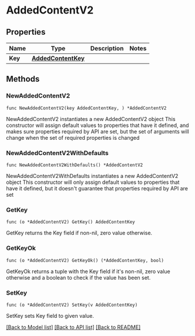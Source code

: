 # AddedContentV2

## Properties

Name | Type | Description | Notes
------------ | ------------- | ------------- | -------------
**Key** | [**AddedContentKey**](AddedContentKey.md) |  | 

## Methods

### NewAddedContentV2

`func NewAddedContentV2(key AddedContentKey, ) *AddedContentV2`

NewAddedContentV2 instantiates a new AddedContentV2 object
This constructor will assign default values to properties that have it defined,
and makes sure properties required by API are set, but the set of arguments
will change when the set of required properties is changed

### NewAddedContentV2WithDefaults

`func NewAddedContentV2WithDefaults() *AddedContentV2`

NewAddedContentV2WithDefaults instantiates a new AddedContentV2 object
This constructor will only assign default values to properties that have it defined,
but it doesn't guarantee that properties required by API are set

### GetKey

`func (o *AddedContentV2) GetKey() AddedContentKey`

GetKey returns the Key field if non-nil, zero value otherwise.

### GetKeyOk

`func (o *AddedContentV2) GetKeyOk() (*AddedContentKey, bool)`

GetKeyOk returns a tuple with the Key field if it's non-nil, zero value otherwise
and a boolean to check if the value has been set.

### SetKey

`func (o *AddedContentV2) SetKey(v AddedContentKey)`

SetKey sets Key field to given value.



[[Back to Model list]](../README.md#documentation-for-models) [[Back to API list]](../README.md#documentation-for-api-endpoints) [[Back to README]](../README.md)


